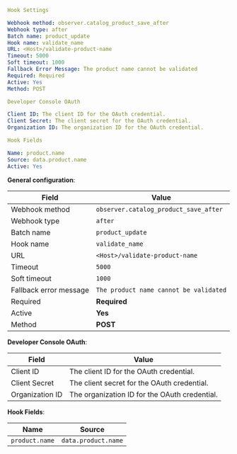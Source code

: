 ```yaml
Hook Settings

Webhook method: observer.catalog_product_save_after
Webhook type: after
Batch name: product_update
Hook name: validate_name
URL: <Host>/validate-product-name
Timeout: 5000
Soft timeout: 1000
Fallback Error Message: The product name cannot be validated
Required: Required
Active: Yes
Method: POST

Developer Console OAuth

Client ID: The client ID for the OAuth credential.
Client Secret: The client secret for the OAuth credential.
Organization ID: The organization ID for the OAuth credential.

Hook Fields

Name: product.name
Source: data.product.name
Active: Yes
```

**General configuration**:

Field | Value
--- | ---
Webhook method | `observer.catalog_product_save_after`
Webhook type | `after`
Batch name | `product_update`
Hook name | `validate_name`
URL | `<Host>/validate-product-name`
Timeout | `5000`
Soft timeout | `1000`
Fallback error message | `The product name cannot be validated`
Required | **Required**
Active | **Yes**
Method | **POST**

**Developer Console OAuth**:

Field | Value
--- | ---
Client ID | The client ID for the OAuth credential.
Client Secret | The client secret for the OAuth credential.
Organization ID | The organization ID for the OAuth credential.

**Hook Fields**:

Name | Source
--- | ---
`product.name` | `data.product.name`
